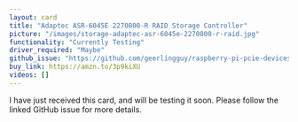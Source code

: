 ```yaml
---
layout: card
title: "Adaptec ASR-6045E 2270800-R RAID Storage Controller"
picture: "/images/storage-adaptec-asr-6045e-2270800-r-raid.jpg"
functionality: "Currently Testing"
driver_required: "Maybe"
github_issue: "https://github.com/geerlingguy/raspberry-pi-pcie-devices/issues/42"
buy_link: https://amzn.to/3p9kiXU
videos: []
---
```

I have just received this card, and will be testing it soon. Please follow the linked GitHub issue for more details.
